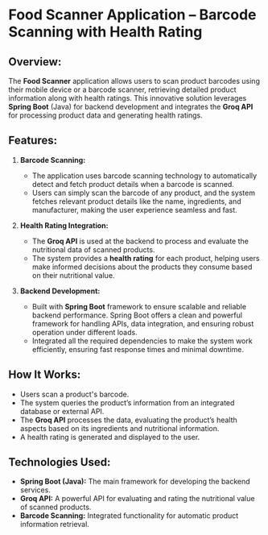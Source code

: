 # **Food Scanner Application – Barcode Scanning with Health Rating**

## Overview:
The **Food Scanner** application allows users to scan product barcodes using their mobile device or a barcode scanner, retrieving detailed product information along with health ratings. This innovative solution leverages **Spring Boot** (Java) for backend development and integrates the **Groq API** for processing product data and generating health ratings.

## Features:
1. **Barcode Scanning:**
   - The application uses barcode scanning technology to automatically detect and fetch product details when a barcode is scanned.
   - Users can simply scan the barcode of any product, and the system fetches relevant product details like the name, ingredients, and manufacturer, making the user experience seamless and fast.

2. **Health Rating Integration:**
   - The **Groq API** is used at the backend to process and evaluate the nutritional data of scanned products. 
   - The system provides a **health rating** for each product, helping users make informed decisions about the products they consume based on their nutritional value.
   
3. **Backend Development:**
   - Built with **Spring Boot** framework to ensure scalable and reliable backend performance. Spring Boot offers a clean and powerful framework for handling APIs, data integration, and ensuring robust operation under different loads.
   - Integrated all the required dependencies to make the system work efficiently, ensuring fast response times and minimal downtime.

## How It Works:
- Users scan a product's barcode.
- The system queries the product’s information from an integrated database or external API.
- The **Groq API** processes the data, evaluating the product’s health aspects based on its ingredients and nutritional information.
- A health rating is generated and displayed to the user.

## Technologies Used:
- **Spring Boot (Java):** The main framework for developing the backend services.
- **Groq API:** A powerful API for evaluating and rating the nutritional value of scanned products.
- **Barcode Scanning:** Integrated functionality for automatic product information retrieval.
